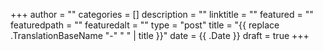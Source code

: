 +++
author = ""
categories = []
description = ""
linktitle = ""
featured = ""
featuredpath = ""
featuredalt = ""
type = "post"
title = "{{ replace .TranslationBaseName "-" " " | title }}"
date = {{ .Date }}
draft = true
+++
